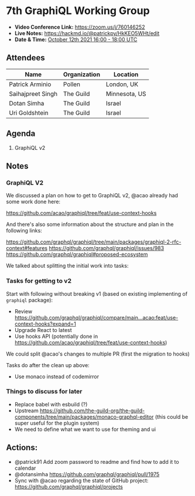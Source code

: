 # 7th GraphiQL Working Group

- **Video Conference Link:** https://zoom.us/j/760146252
- **Live Notes:** https://hackmd.io/@patrickpy/HkKEO5WHt/edit
- **Date & Time:** [October 12th 2021 16:00 - 18:00 UTC](https://www.timeanddate.com/worldclock/meetingdetails.html?year=2021&month=10&day=12&hour=16&min=0&sec=0&p1=224&p2=179&p3=136&p4=37&p5=239&p6=101&p7=152)

## Attendees

<!-- NOTE: because we expect you to use github UI to do this, we ignore prettier for attendees and agenda section. this will prevent CI breakages. enjoy!-->
<!-- prettier-ignore-start -->

| Name                 | Organization      | Location            |
| -------------------- | ----------------- | ------------------- |
| Patrick Arminio      | Pollen            | London, UK          |
| Saihajpreet Singh    | The Guild         | Minnesota, US       |
| Dotan Simha          | The Guild         | Israel              |
| Uri Goldshtein       | The Guild         | Israel              |

## Agenda

1. GraphiQL v2

<!-- prettier-ignore-end -->

## Notes

### GraphiQL V2

We discussed a plan on how to get to GraphiQL v2, @acao already had some work done here:

https://github.com/acao/graphiql/tree/feat/use-context-hooks

And there's also some information about the structure and plan in the following links:

https://github.com/graphql/graphiql/tree/main/packages/graphiql-2-rfc-context#features
https://github.com/graphql/graphiql/issues/983
https://github.com/graphql/graphiql#proposed-ecosystem


We talked about splitting the initial work into tasks:

### Tasks for getting to v2 

Start with following without breaking v1 (based on existing implementing of `graphiql` package): 

- Review https://github.com/graphql/graphiql/compare/main...acao:feat/use-context-hooks?expand=1
- Upgrade React to latest
- Use hooks API (potentially done in https://github.com/acao/graphiql/tree/feat/use-context-hooks)

We could split @acao's changes to multiple PR (first the migration to hooks)

Tasks do after the clean up above:

- Use monaco instead of codemirror


### Things to discuss for later

- Replace babel with esbuild (?)
- Upstream https://github.com/the-guild-org/the-guild-components/tree/main/packages/monaco-graphql-editor (this could be super useful for the plugin system)
- We need to define what we want to use for theming and ui


## Actions:

- @patrick91 Add zoom password to readme and find how to add it to calendar
- @dotansimha https://github.com/graphql/graphiql/pull/1975
- Sync with @acao regarding the state of GitHub project: https://github.com/graphql/graphiql/projects

